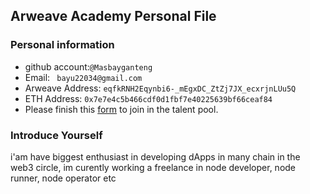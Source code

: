 ## Arweave Academy Personal File

### Personal information

- github account:``` @Masbayganteng ```
- Email: ``` bayu22034@gmail.com```
- Arweave Address: ``` eqfkRNH2Eqynbi6-_mEgxDC_ZtZj7JX_ecxrjnLUu5Q ```
- ETH Address: ``` 0x7e7e4c5b466cdf0d1fbf7e40225639bf66ceaf84 ```
- Please finish this [form](https://docs.google.com/forms/d/e/1FAIpQLSfWA5fIIcBgmRppm3jNz5vmf9Mai_QMVil-2pO4r7YKn_Zhtw/viewform?usp=sf_link) to join in the talent pool.

### Introduce Yourself
 i'am have biggest enthusiast in developing dApps in many chain in the web3 circle, im curently working a freelance in node developer, node runner, node operator etc
